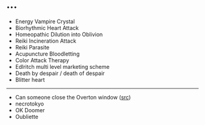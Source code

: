 ...
===

* Energy Vampire Crystal
* Biorhythmic Heart Attack
* Homeopathic Dilution into Oblivion
* Reiki Incineration Attack
* Reiki Parasite
* Acupuncture Bloodletting
* Color Attack Therapy
* Edlritch multi level marketing scheme
* Death by despair / death of despair
* Blitter heart

---

* Can someone close the Overton window ([src](https://twitter.com/inconvergent/status/1316768298797858816))
* necrotokyo
* OK Doomer
* Oubliette
